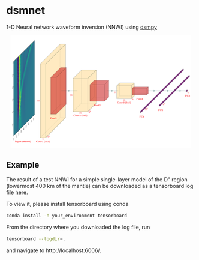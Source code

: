 # dsmnet
1-D Neural network waveform inversion (NNWI) using [dsmpy](https://github.com/afeborgeaud/dsmpy)


<p align="center"><img src="https://github.com/afeborgeaud/dsmnet/blob/main/tests/figures/lenetd3.svg" height="300px"></p>

## Example
The result of a test NNWI for a simple single-layer model of the D" region (lowermost 400 km of the mantle) can be downloaded as a tensorboard log file [here](https://www.dropbox.com/s/k0ir33ltmxaroky/events.out.tfevents.1614158601.merveille.28774.0?dl=1).

To view it, please install tensorboard using conda

```bash
conda install -n your_environment tensorboard
```

From the directory where you downloaded the log file, run
```bash
tensorboard --logdir=.
```
and navigate to http://localhost:6006/.



